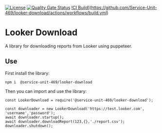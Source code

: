 [![License](https://img.shields.io/badge/License-Apache_2.0-blue.svg)](https://opensource.org/licenses/Apache-2.0) [![Quality Gate Status](https://sonarcloud.io/api/project_badges/measure?project=Service-Unit-469_looker-download&metric=alert_status)](https://sonarcloud.io/summary/new_code?id=Service-Unit-469_looker-download) [!CI Build](https://github.com/Service-Unit-469/looker-download/actions/workflows/build.yml/badge.svg)](https://github.com/Service-Unit-469/looker-download/actions/workflows/build.yml)

# Looker Download

A library for downloading reports from Looker using puppeteer.

## Use

First install the library:

    npm i  @service-unit-469/looker-download

Then you can import and use the library:

    const LookerDownload = require('@service-unit-469/looker-download');

    const downloader = new LookerDownload('https://test.looker.com', 'username','password');
    await downloader.startup();
    await downloader.downloadReport(123,{},'./report.csv');
    downloader.shutdown();

